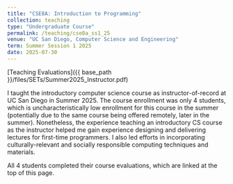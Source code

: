 ```yaml
---
title: "CSE8A: Introduction to Programming"
collection: teaching
type: "Undergraduate Course"
permalink: /teaching/cse8a_ss1_25
venue: "UC San Diego, Computer Science and Engineering"
term: Summer Session 1 2025
date: 2025-07-30
---
```



[Teaching Evaluations]({{ base_path }}/files/SETs/Summer2025_Instructor.pdf)

I taught the introductory computer science course as instructor-of-record at UC San Diego in Summer 2025. The course enrollment was only 4 students, which is uncharacteristically low enrollment for this course in the summer (potentially due to the same course being offered remotely, later in the summer). Nonetheless, the experience teaching an introductory CS course as the instructor helped me gain experience designing and delivering lectures for first-time programmers. I also led efforts in incorporating culturally-relevant and socially responsible computing techniques and materials.

All 4 students completed their course evaluations, which are linked at the top of this page.
